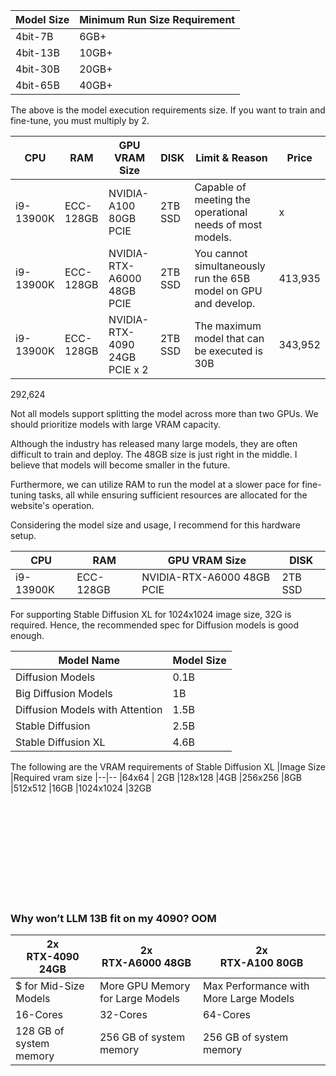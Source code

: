 
|Model Size |Minimum Run Size Requirement
|--|--
|4bit-7B |6GB+ 
|4bit-13B |10GB+ 
|4bit-30B |20GB+ 
|4bit-65B |40GB+ 

The above is the model execution requirements size. If you want to train and fine-tune, you must multiply by 2.

|CPU |RAM |GPU VRAM Size |DISK |Limit & Reason | Price
|--|--|--|--|--|--
|i9-13900K |ECC-128GB |NVIDIA-A100 80GB PCIE|2TB SSD |Capable of meeting the operational needs of most models. |x
|i9-13900K |ECC-128GB |NVIDIA-RTX-A6000 48GB PCIE|2TB SSD |You cannot simultaneously run the 65B model on GPU and develop. |413,935
|i9-13900K |ECC-128GB |NVIDIA-RTX-4090 24GB PCIE x 2|2TB SSD |The maximum model that can be executed is 30B | 343,952

292,624

Not all models support splitting the model across more than two GPUs. We should prioritize models with large VRAM capacity.

Although the industry has released many large models, they are often difficult to train and deploy. The 48GB size is just right in the middle. I believe that models will become smaller in the future.

Furthermore, we can utilize RAM to run the model at a slower pace for fine-tuning tasks, all while ensuring sufficient resources are allocated for the website's operation.

Considering the model size and usage, I recommend for this hardware setup.

|CPU |RAM |GPU VRAM Size |DISK 
|--|--|--|--
|i9-13900K |ECC-128GB |NVIDIA-RTX-A6000 48GB PCIE|2TB SSD 


For supporting Stable Diffusion XL for 1024x1024 image size, 32G is required. Hence, the recommended spec for Diffusion models is good enough.


|Model Name |Model Size
|--|--
|Diffusion Models |0.1B
|Big Diffusion Models |1B
|Diffusion Models with Attention |1.5B
|Stable Diffusion	| 2.5B
|Stable Diffusion XL |	4.6B

The following are the VRAM requirements of Stable Diffusion XL
|Image Size |Required vram size
|--|--
|64x64 | 2GB
|128x128 |4GB
|256x256 |8GB
|512x512 |16GB
|1024x1024 |32GB





<br><br><br><br><br><br><br><br><br>

### Why won’t LLM 13B fit on my 4090? OOM
|2x<br>RTX-4090 24GB|2x<br> RTX-A6000 48GB |2x<br>RTX-A100 80GB
|--|--|--
|$ for Mid-Size Models |More GPU Memory for Large Models |Max Performance with More Large Models
|16-Cores |32-Cores |64-Cores
|128 GB of system memory |256 GB of system memory |256 GB of system memory 


<br><br><br><br><br><br><br><br><br>